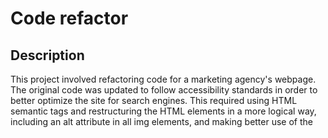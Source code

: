 # Code refactor

## Description
This project involved refactoring code for a marketing agency's webpage. The original code was updated to follow accessibility standards in order to better optimize the site for search engines. This required using HTML semantic tags and restructuring the HTML elements in a more logical way, including an alt attribute in all img elements, and making better use of the <title> for search engine optimization (SEO).

In addition, the code was commented more thoroughly and the CSS was reorganized and made more efficient by consolidating some selectors and properties.
### Link to Deployed Application
https://valeriikryshtal.github.io/code-refactor/
### Screenshot of Webpage
![](https://github.com/ValeriiKryshtal/code-refactor/blob/main/assets/images/SHtask1.png)
